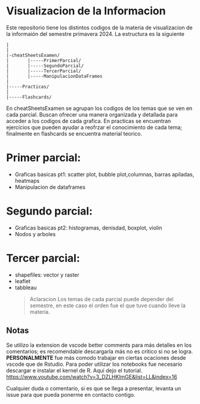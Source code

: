 # Visualizacion de la Informacion

Este repositorio tiene los distintos codigos de la materia de visualizacion de la informaión del semestre primavera 2024. La estructura es la siguiente
```
|
|
|-cheatSheetsExamen/
|       |-----PrimerParcial/
|       |-----SegundoParcial/
|       |-----TercerParcial/
|       |-----ManipulacionDataFrames
|
|-----Practicas/
|
|-----Flashcards/  
```
En cheatSheetsExamen se agrupan los codigos de los temas que se ven en cada parcial. Buscan ofrecer una manera organizada y detallada para acceder a los codigos de cada grafica. 
En practicas se encuentran ejercicios que pueden ayudar a reofrzar el conocimiento de cada tema; finalmente en flashcards se encuentra material teorico. 
# Primer parcial:
- Graficas basicas pt1: scatter plot, bubble plot,columnas, barras apiladas, heatmaps
- Manipulacion de dataframes

# Segundo parcial:
- Graficas basicas pt2: histogramas, denisdad, boxplot, violin
- Nodos y arboles
# Tercer parcial:
- shapefiles: vector y raster
- leaflet
- tabbleau
  >Aclaracion
Los temas de cada parcial puede depender del semestre, en este caso el orden fue el que tuve cuando lleve la materia. 

## Notas 
Se utilizo la extension de vscode better comments para más detalles en los comentarios; es recomendable descargarla más no es critico si no se logra. 
**PERSONALMENTE** fue más comodo trabajar en ciertas ocaciones desde vscode que de Rstudio. Para poder utilizar los notebooks fue necesario descargar e instalar el kernel de R. Aquí dejo el tutorial. 
https://www.youtube.com/watch?v=3_DZLHKlmGE&list=LL&index=16 

Cualquier duda o comentario, si es que se llega a presentar, levanta un issue para que pueda ponerme en contacto contigo. 


